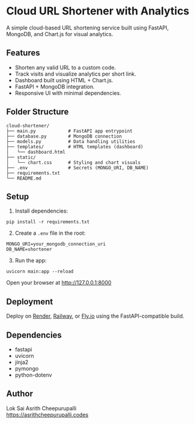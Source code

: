 # Cloud URL Shortener with Analytics

A simple cloud-based URL shortening service built using FastAPI, MongoDB, and Chart.js for visual analytics.

## Features

- Shorten any valid URL to a custom code.
- Track visits and visualize analytics per short link.
- Dashboard built using HTML + Chart.js.
- FastAPI + MongoDB integration.
- Responsive UI with minimal dependencies.

## Folder Structure

```
cloud-shortener/
├── main.py            # FastAPI app entrypoint
├── database.py        # MongoDB connection
├── models.py          # Data handling utilities
├── templates/         # HTML templates (dashboard)
│   └── dashboard.html
├── static/
│   └── chart.css      # Styling and chart visuals
├── .env               # Secrets (MONGO_URI, DB_NAME)
├── requirements.txt
└── README.md
```

## Setup

1. Install dependencies:

```
pip install -r requirements.txt
```

2. Create a `.env` file in the root:

```
MONGO_URI=your_mongodb_connection_uri
DB_NAME=shortener
```

3. Run the app:

```
uvicorn main:app --reload
```

Open your browser at http://127.0.0.1:8000

## Deployment

Deploy on [Render](https://render.com), [Railway](https://railway.app), or [Fly.io](https://fly.io) using the FastAPI-compatible build.

## Dependencies

- fastapi
- uvicorn
- jinja2
- pymongo
- python-dotenv

## Author

Lok Sai Asrith Cheepurupalli  
https://asrithcheepurupalli.codes
